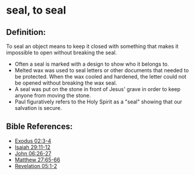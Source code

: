 # seal, to seal #

## Definition: ##

To seal an object means to keep it closed with something that makes it impossible to open without breaking the seal.

* Often a seal is marked with a design to show who it belongs to. 
* Melted wax was used to seal letters or other documents that needed to be protected. When the wax cooled and hardened, the letter could not be opened without breaking the wax seal.
* A seal was put on the stone in front of Jesus' grave in order to keep anyone from moving the stone.
* Paul figuratively refers to the Holy Spirit as a "seal" showing that our salvation is secure.



## Bible References: ##

* [Exodus 02:3-4](en/tn/exo/help/02/03)
* [Isaiah 29:11-12](en/tn/isa/help/29/11)
* [John 06:26-27](en/tn/jhn/help/06/26)
* [Matthew 27:65-66](en/tn/mat/help/27/65)
* [Revelation 05:1-2](en/tn/rev/help/05/01)